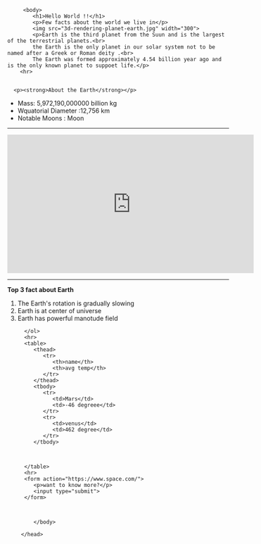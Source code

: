 <html>
     <head>
            <title>Assignmet</title>
             
         <body>
            <h1>Hello World !!</h1>
            <p>Few facts about the world we live in</p>
            <img src="3d-rendering-planet-earth.jpg" width="300">
            <p>Earth is the third planet from the Suun and is the largest of the terrestrial planets.<br>
            the Earth is the only planet in our solar system not to be named after a Greek or Roman deity .<br>
            The Earth was formed approximately 4.54 billion year ago and is the only known planet to suppoet life.</p>
        <hr>
 
                     
      <p><strong>About the Earth</strong></p>
   <ul>
      <li>Mass: 5,972,190,000000 billion kg</li>
      <li>Wquatorial Diameter :12,756 km</li>
      <li>Notable Moons : <a href="https://en.wikipedia.org/wiki/Moon"></a>Moon</li>
   </ul>

 <hr>
 <iframe width="560" height="315" src="https://www.youtube.com/embed/8pPIgg98Xog?si=gJ40NrHGkvqYgVtm" title="YouTube video player" frameborder="0" allow="accelerometer; autoplay; clipboard-write; encrypted-media; gyroscope; picture-in-picture; web-share" referrerpolicy="strict-origin-when-cross-origin" allowfullscreen></iframe>
 <hr>
   <p><strong>Top 3 fact about Earth</strong></p>
      <ol>
             <li>The Earth's rotation is gradually slowing</li>              
             <li>Earth is at center of universe</li>
             <li>Earth has powerful manotude field</li>

      </ol>
      <hr>
      <table>
         <thead>
            <tr>
               <th>name</th>
               <th>avg temp</th>
            </tr>
         </thead>
         <tbody>
            <tr>
               <td>Mars</td>
               <td>-46 degreee</td>
            </tr>
            <tr>
               <td>venus</td>
               <td>462 degree</td>
            </tr>
         </tbody>
        

       
      </table>
      <hr>
      <form action="https://www.space.com/">
         <p>want to know more?</p>
         <input type="submit">
      </form>



         </body>

     </head>
</html>

